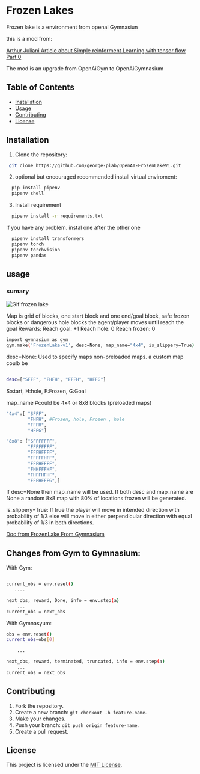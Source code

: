 # Frozen Lakes
Frozen lake is a  environment from openai Gymnasiun

this is a mod from: 

[Arthur Juliani Article about Simple reinforment Learning with tensor flow Part 0](https://awjuliani.medium.com/simple-reinforcement-learning-with-tensorflow-part-0-q-learning-with-tables-and-neural-networks-d195264329d0)

The mod is an upgrade from OpenAiGym  to OpenAiGymnasium



## Table of Contents
- [Installation](#installation)
- [Usage](#usage)
- [Contributing](#contributing)
- [License](#license)

## Installation
1. Clone the repository:
```bash
 git clone https://github.com/george-plab/OpenAI-FrozenLakeV1.git
```

2. optional but encouraged recommended install virtual enviroment:
```bash  
  pip install pipenv
  pipenv shell
```
3. Install requirement
```bash
  pipenv install -r requirements.txt
```
if you have any problem. instal one after the other one
```bash
  pipenv install transformers 
  pipenv torch 
  pipenv torchvision
  pipenv pandas 
```
## usage
### sumary

![Gif frozen lake](https://gymnasium.farama.org/_images/frozen_lake.gif)

Map is grid of blocks, one start block and one end/goal block, safe frozen blocks or dangerous hole blocks
the agent/player moves until reach the goal
Rewards:
Reach goal: +1
Reach hole: 0
Reach frozen: 0

```bash
import gymnasium as gym
gym.make('FrozenLake-v1', desc=None, map_name="4x4", is_slippery=True)
```
desc=None: Used to specify maps non-preloaded maps. a custom map coulb be
```bash

desc=["SFFF", "FHFH", "FFFH", "HFFG"] 

```
S:start, H:hole, F:Frozen, G:Goal

map_name #could be 4x4 or 8x8 blocks (preloaded maps)

```bash
"4x4":[ "SFFF",
        "FHFH", #Frozen, hole, Frozen , hole
        "FFFH", 
        "HFFG"] 

"8x8": ["SFFFFFFF",
        "FFFFFFFF",
        "FFFHFFFF",
        "FFFFFHFF",
        "FFFHFFFF",
        "FHHFFFHF",
        "FHFFHFHF",
        "FFFHFFFG",] 
```

If desc=None then map_name will be used. If both desc and map_name are None a random 8x8 map with 80% of locations frozen will be generated.

is_slippery=True:
If true the player will move in intended direction with probability of 1/3
else will move in either perpendicular direction with equal probability of 1/3 in both directions.


[Doc from FrozenLake From Gymnasium](https://gymnasium.farama.org/environments/toy_text/frozen_lake/)


## Changes from Gym to Gymnasium:

With Gym:
```bash

current_obs = env.reset()
   ....

next_obs, reward, Done, info = env.step(a)
    ...
current_obs = next_obs

```

With Gymnasyum:
```bash
obs = env.reset()
current_obs=obs[0]

    ...

next_obs, reward, terminated, truncated, info = env.step(a)
    ...
current_obs = next_obs

```



## Contributing
1. Fork the repository.
2. Create a new branch: `git checkout -b feature-name`.
3. Make your changes.
4. Push your branch: `git push origin feature-name`.
5. Create a pull request.

## License
This project is licensed under the [MIT License](https://mit-license.org/).


